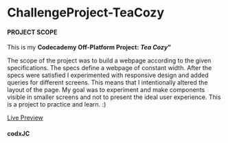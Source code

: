 # ChallengeProject-TeaCozy
#### PROJECT SCOPE
This is my **Codecademy Off-Platform Project: _Tea Cozy_"**

The scope of the project was to build a webpage according to the given specifications.
The specs define a webpage of constant width.
After the specs were satisfied I experimented with responsive design
and added queries for different screens. 
This means that I intentionally altered the layout of the page.
My goal was to experiment and make components visible in smaller screens
and not to present the ideal user experience. 
This is a project to practice and learn.
:)

[Live Preview](https:#)

#### codxJC
